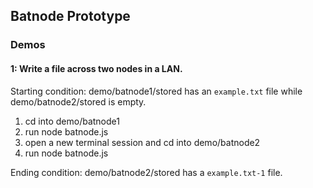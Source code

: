 ## Batnode Prototype

### Demos

#### 1: Write a file across two nodes in a LAN.

Starting condition: demo/batnode1/stored has an `example.txt` file while demo/batnode2/stored is empty.

1) cd into demo/batnode1
2) run node batnode.js
3) open a new terminal session and cd into demo/batnode2
4) run node batnode.js

Ending condition: demo/batnode2/stored has a `example.txt-1` file.

